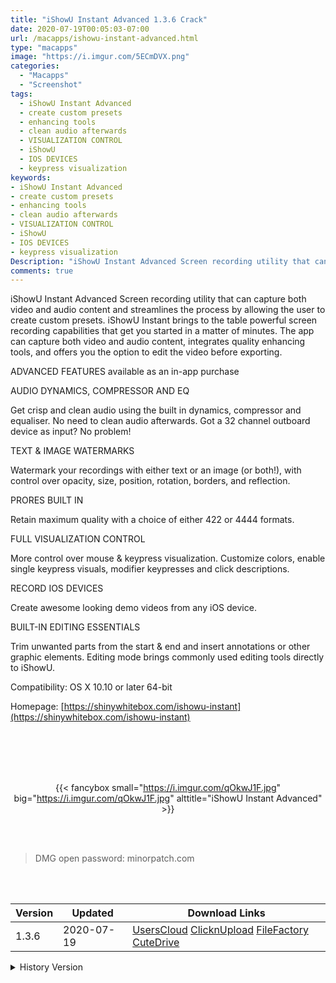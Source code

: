 ```yaml
---
title: "iShowU Instant Advanced 1.3.6 Crack"
date: 2020-07-19T00:05:03-07:00
url: /macapps/ishowu-instant-advanced.html
type: "macapps"
image: "https://i.imgur.com/5ECmDVX.png"
categories:
  - "Macapps"
  - "Screenshot"
tags:
  - iShowU Instant Advanced
  - create custom presets
  - enhancing tools
  - clean audio afterwards
  - VISUALIZATION CONTROL
  - iShowU
  - IOS DEVICES
  - keypress visualization
keywords:
- iShowU Instant Advanced
- create custom presets
- enhancing tools
- clean audio afterwards
- VISUALIZATION CONTROL
- iShowU
- IOS DEVICES
- keypress visualization
Description: "iShowU Instant Advanced Screen recording utility that can capture both video and audio content and streamlines the process by allowing the user to create custom presets"
comments: true
---
```


iShowU Instant Advanced Screen recording utility that can capture both video and audio content and streamlines the process by allowing the user to create custom presets. iShowU Instant brings to the table powerful screen recording capabilities that get you started in a matter of minutes. The app can capture both video and audio content, integrates quality enhancing tools, and offers you the option to edit the video before exporting.

ADVANCED FEATURES available as an in-app purchase

AUDIO DYNAMICS, COMPRESSOR AND EQ

Get crisp and clean audio using the built in dynamics, compressor and equaliser. No need to clean audio afterwards. Got a 32 channel
outboard device as input? No problem!

TEXT & IMAGE WATERMARKS

Watermark your recordings with either text or an image (or both!), with control over opacity, size, position, rotation, borders, and
reflection.

PRORES BUILT IN

Retain maximum quality with a choice of either 422 or 4444 formats.

FULL VISUALIZATION CONTROL

More control over mouse & keypress visualization. Customize colors, enable single keypress visuals, modifier keypresses and click
descriptions.

RECORD IOS DEVICES

Create awesome looking demo videos from any iOS device.

BUILT-IN EDITING ESSENTIALS

Trim unwanted parts from the start & end and insert annotations or other graphic elements. Editing mode brings commonly used editing tools
directly to iShowU.


Compatibility: OS X 10.10 or later 64-bit

Homepage: [https://shinywhitebox.com/ishowu-instant](https://shinywhitebox.com/ishowu-instant)

<br/>
<br/>
<script async src="https://pagead2.googlesyndication.com/pagead/js/adsbygoogle.js"></script>
<ins class="adsbygoogle"
     style="display:block; text-align:center;"
     data-ad-layout="in-article"
     data-ad-format="fluid"
     data-ad-client="ca-pub-8746275014476192"
     data-ad-slot="5144997159"></ins>
<script>
     (adsbygoogle = window.adsbygoogle || []).push({});
</script>
<br/>
<br/>


<center>

{{< fancybox small="https://i.imgur.com/qOkwJ1F.jpg" big="https://i.imgur.com/qOkwJ1F.jpg" alttitle="iShowU Instant Advanced" >}}

</center>

<br/>
<br/>


> DMG open password: minorpatch.com

<br/>

<br/>
<div id="history_version" class="history_version">

| Version | Updated | Download Links |
| ---- | ---- | ---- |
| 1.3.6 | 2020-07-19 | [UsersCloud](https://ouo.io/43beGH)   [ClicknUpload](https://ouo.io/m8aGGv)   [FileFactory](https://ouo.io/Y733hw)   [CuteDrive](https://ouo.io/vmRwci) |
<details>
<summary>History Version</summary>

| Version | Updated | Download Links |
| ---- | ---- | ---- |
| 1.3.5 | 2020-05-22 | [UsersCloud](https://ouo.io/0zd4R5)   [ClicknUpload](https://ouo.io/H4FgXI)   [FileFactory](https://ouo.io/mTc71)   [CuteDrive](https://ouo.io/eSCeG8) |
| 1.3.3 | 2020-04-05 | [UsersCloud](https://ouo.io/YwJcOnD)   [ClicknUpload](https://ouo.io/GRry7C)   [FileFactory](https://ouo.io/Z4X7Vd)   [CuteDrive](https://ouo.io/od1tTH) |
</details>

</div>
